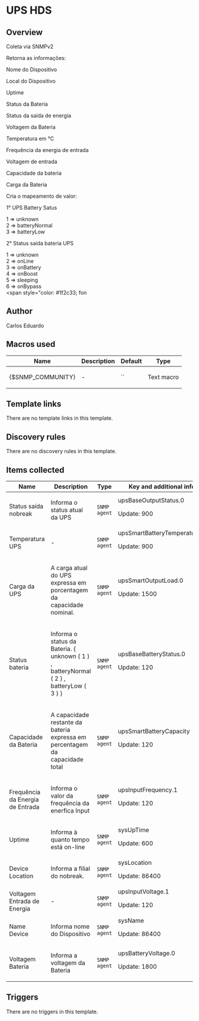 # UPS HDS

## Overview

Coleta via SNMPv2


Retorna as informações:


Nome do Dispositivo


Local do Dispositivo


Uptime


Status da Bateria


Status da saída de energia


Voltagem da Bateria


Temperatura em °C


Frequência da energia de entrada


Voltagem de entrada


Capacidade da bateria


Carga da Bateria


 


Cria o mapeamento de valor:


1° UPS Battery Satus


1 ⇒ unknown  
2 ⇒ batteryNormal  
3 ⇒ batteryLow


 


2° Status saída bateria UPS


1 ⇒ unknown  
2 ⇒ onLine  
3 ⇒ onBattery  
4 ⇒ onBoost  
5 ⇒ sleeping  
6 ⇒ onBypass  
<span style="color: #1f2c33; fon



## Author

Carlos Eduardo

## Macros used

|Name|Description|Default|Type|
|----|-----------|-------|----|
|{$SNMP_COMMUNITY}|<p>-</p>|``|Text macro|
## Template links

There are no template links in this template.

## Discovery rules

There are no discovery rules in this template.

## Items collected

|Name|Description|Type|Key and additional info|
|----|-----------|----|----|
|Status saída nobreak|<p>Informa o status atual da UPS</p>|`SNMP agent`|upsBaseOutputStatus.0<p>Update: 900</p>|
|Temperatura UPS|<p>-</p>|`SNMP agent`|upsSmartBatteryTemperature.0<p>Update: 900</p>|
|Carga da UPS|<p>A carga atual do UPS expressa em porcentagem da capacidade nominal.</p>|`SNMP agent`|upsSmartOutputLoad.0<p>Update: 1500</p>|
|Status bateria|<p>Informa o status da Bateria. { unknown ( 1 ) , batteryNormal ( 2 ) , batteryLow ( 3 ) }</p>|`SNMP agent`|upsBaseBatteryStatus.0<p>Update: 120</p>|
|Capacidade da Bateria|<p>A capacidade restante da bateria expressa em percentagem da capacidade total</p>|`SNMP agent`|upsSmartBatteryCapacity<p>Update: 120</p>|
|Frequência da Energia de Entrada|<p>Informa o valor da frequência da enerfica Input</p>|`SNMP agent`|upsInputFrequency.1<p>Update: 120</p>|
|Uptime|<p>Informa à quanto tempo está on-line</p>|`SNMP agent`|sysUpTime<p>Update: 600</p>|
|Device Location|<p>Informa a filial do nobreak.</p>|`SNMP agent`|sysLocation<p>Update: 86400</p>|
|Voltagem Entrada de Energia|<p>-</p>|`SNMP agent`|upsInputVoltage.1<p>Update: 120</p>|
|Name Device|<p>Informa nome do Dispositivo</p>|`SNMP agent`|sysName<p>Update: 86400</p>|
|Voltagem Bateria|<p>Informa a voltagem da Bateria</p>|`SNMP agent`|upsBatteryVoltage.0<p>Update: 1800</p>|
## Triggers

There are no triggers in this template.

